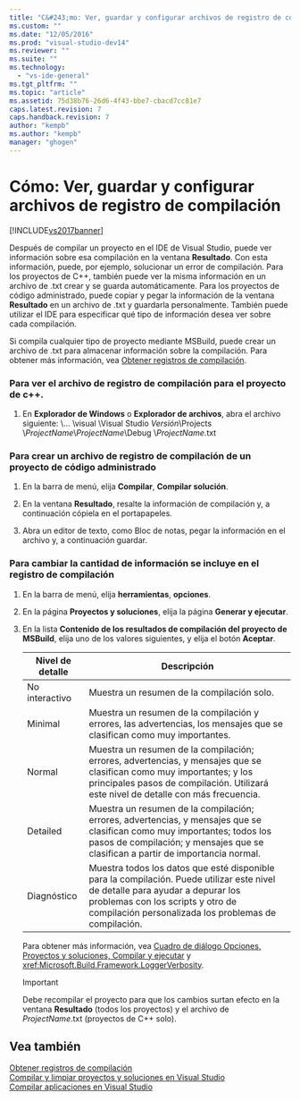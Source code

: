 ```yaml
---
title: "C&#243;mo: Ver, guardar y configurar archivos de registro de compilaci&#243;n | Microsoft Docs"
ms.custom: ""
ms.date: "12/05/2016"
ms.prod: "visual-studio-dev14"
ms.reviewer: ""
ms.suite: ""
ms.technology: 
  - "vs-ide-general"
ms.tgt_pltfrm: ""
ms.topic: "article"
ms.assetid: 75d38b76-26d6-4f43-bbe7-cbacd7cc81e7
caps.latest.revision: 7
caps.handback.revision: 7
author: "kempb"
ms.author: "kempb"
manager: "ghogen"
---
```

# C&#243;mo: Ver, guardar y configurar archivos de registro de compilaci&#243;n
[!INCLUDE[vs2017banner](../code-quality/includes/vs2017banner.md)]

Después de compilar un proyecto en el IDE de Visual Studio, puede ver información sobre esa compilación en la ventana **Resultado**.  Con esta información, puede, por ejemplo, solucionar un error de compilación.  Para los proyectos de C\+\+, también puede ver la misma información en un archivo de .txt crear y se guarda automáticamente.  Para los proyectos de código administrado, puede copiar y pegar la información de la ventana **Resultado** en un archivo de .txt y guardarla personalmente.  También puede utilizar el IDE para especificar qué tipo de información desea ver sobre cada compilación.  
  
 Si compila cualquier tipo de proyecto mediante MSBuild, puede crear un archivo de .txt para almacenar información sobre la compilación.  Para obtener más información, vea [Obtener registros de compilación](../msbuild/obtaining-build-logs-with-msbuild.md).  
  
### Para ver el archivo de registro de compilación para el proyecto de c\+\+.  
  
1.  En **Explorador de Windows** o **Explorador de archivos**, abra el archivo siguiente: \\…  \\visual \\Visual Studio *Versión*\\Projects \\*ProjectName*\\*ProjectName*\\Debug \\*ProjectName*.txt  
  
### Para crear un archivo de registro de compilación de un proyecto de código administrado  
  
1.  En la barra de menú, elija **Compilar**, **Compilar solución**.  
  
2.  En la ventana **Resultado**, resalte la información de compilación y, a continuación cópiela en el portapapeles.  
  
3.  Abra un editor de texto, como Bloc de notas, pegar la información en el archivo y, a continuación guardar.  
  
### Para cambiar la cantidad de información se incluye en el registro de compilación  
  
1.  En la barra de menú, elija **herramientas**, **opciones**.  
  
2.  En la página **Proyectos y soluciones**, elija la página **Generar y ejecutar**.  
  
3.  En la lista **Contenido de los resultados de compilación del proyecto de MSBuild**, elija uno de los valores siguientes, y elija el botón **Aceptar**.  
  
    |Nivel de detalle|Descripción|  
    |----------------------|-----------------|  
    |No interactivo|Muestra un resumen de la compilación solo.|  
    |Minimal|Muestra un resumen de la compilación y errores, las advertencias, los mensajes que se clasifican como muy importantes.|  
    |Normal|Muestra un resumen de la compilación; errores, advertencias, y mensajes que se clasifican como muy importantes; y los principales pasos de compilación.  Utilizará este nivel de detalle con más frecuencia.|  
    |Detailed|Muestra un resumen de la compilación; errores, advertencias, y mensajes que se clasifican como muy importantes; todos los pasos de compilación; y mensajes que se clasifican a partir de importancia normal.|  
    |Diagnóstico|Muestra todos los datos que esté disponible para la compilación.  Puede utilizar este nivel de detalle para ayudar a depurar los problemas con los scripts y otro de compilación personalizada los problemas de compilación.|  
  
     Para obtener más información, vea [Cuadro de diálogo Opciones, Proyectos y soluciones, Compilar y ejecutar](../ide/reference/options-dialog-box-projects-and-solutions-build-and-run.md) y <xref:Microsoft.Build.Framework.LoggerVerbosity>.  
  
    > [!IMPORTANT]
    >  Debe recompilar el proyecto para que los cambios surtan efecto en la ventana **Resultado** \(todos los proyectos\) y el archivo de *ProjectName*.txt \(proyectos de C\+\+ solo\).  
  
## Vea también  
 [Obtener registros de compilación](../msbuild/obtaining-build-logs-with-msbuild.md)   
 [Compilar y limpiar proyectos y soluciones en Visual Studio](../ide/building-and-cleaning-projects-and-solutions-in-visual-studio.md)   
 [Compilar aplicaciones en Visual Studio](../ide/compiling-and-building-in-visual-studio.md)